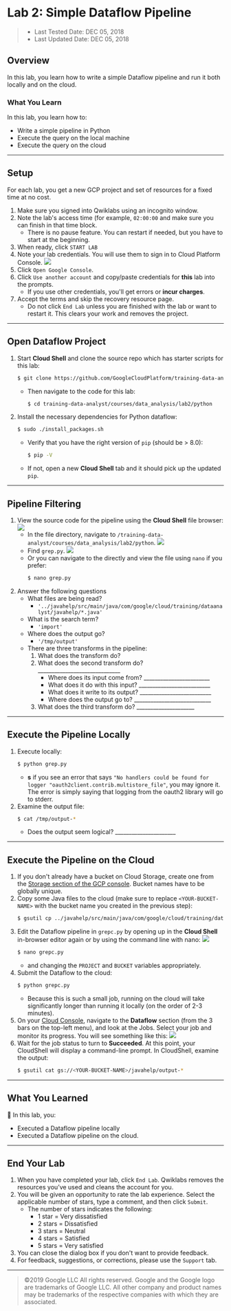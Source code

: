 # Lab 2: Simple Dataflow Pipeline

> * Last Tested Date: DEC 05, 2018
> * Last Updated Date: DEC 05, 2018

## Overview

In this lab, you learn how to write a simple Dataflow pipeline and run it both locally and on the cloud.

### What You Learn

In this lab, you learn how to:

* Write a simple pipeline in Python
* Execute the query on the local machine
* Execute the query on the cloud

---
## Setup

For each lab, you get a new GCP project and set of resources for a fixed time at no cost.
1. Make sure you signed into Qwiklabs using an incognito window.
2. Note the lab's access time (for example, `02:00:00` and make sure you can finish in that time block.
    * There is no pause feature. You can restart if needed, but you have to start at the beginning.
3. When ready, click `START LAB`
4. Note your lab credentials. You will use them to sign in to Cloud Platform Console. 
    ![](../../../res/img/Coursera/FeatureEng/FeatureEng-2L-1.png)
5. Click `Open Google Console`.
6. Click `Use another account` and copy/paste credentials for **this** lab into the prompts.
    * If you use other credentials, you'll get errors or **incur charges**.
7. Accept the terms and skip the recovery resource page.
    * Do not click `End Lab` unless you are finished with the lab or want to restart it. This clears your work and removes the project.

---
## Open Dataflow Project

1. Start **Cloud Shell** and clone the source repo which has starter scripts for this lab:
    ```bash
    $ git clone https://github.com/GoogleCloudPlatform/training-data-analyst
    ```
    * Then navigate to the code for this lab:
        ```bash
        $ cd training-data-analyst/courses/data_analysis/lab2/python
        ```
2. Install the necessary dependencies for Python dataflow:
    ```bash
    $ sudo ./install_packages.sh
    ```
    * Verify that you have the right version of `pip` (should be > 8.0):
        ```bash
        $ pip -V
        ```
    * If not, open a new **Cloud Shell** tab and it should pick up the updated `pip`.

---
## Pipeline Filtering

1. View the source code for the pipeline using the **Cloud Shell** file browser:
    ![](../../../res/img/Coursera/FeatureEng/FeatureEng-3L-1.png)
    * In the file directory, navigate to `/training-data-analyst/courses/data_analysis/lab2/python`.
        ![](../../../res/img/Coursera/FeatureEng/FeatureEng-3L-2.png)
    * Find `grep.py`.
        ![](../../../res/img/Coursera/FeatureEng/FeatureEng-3L-3.png)
    * Or you can navigate to the directly and view the file using `nano` if you prefer:
        ```bash
        $ nano grep.py
        ```
2. Answer the following questions
    * What files are being read? 
        * `'../javahelp/src/main/java/com/google/cloud/training/dataanalyst/javahelp/*.java'`
    * What is the search term?
        * `'import'`
    * Where does the output go?
        * `'/tmp/output'`
    * There are three transforms in the pipeline:
        1. What does the transform do?
        2. What does the second transform do? ______________________________
           * Where does its input come from? ________________________
           * What does it do with this input? __________________________
           * What does it write to its output? __________________________
           * Where does the output go to? ____________________________
        3. What does the third transform do? _____________________

---
## Execute the Pipeline Locally

1. Execute locally:
    ```bash
    $ python grep.py
    ```
    * **s** if you see an error that says `"No handlers could be found for logger "oauth2client.contrib.multistore_file"`, you may ignore it. The error is simply saying that logging from the oauth2 library will go to stderr.
2. Examine the output file:
    ```bash
    $ cat /tmp/output-*
    ```
    * Does the output seem logical? ______________________

---
## Execute the Pipeline on the Cloud

1. If you don't already have a bucket on Cloud Storage, create one from the [Storage section of the GCP console](http://console.cloud.google.com/storage). Bucket names have to be globally unique.
2. Copy some Java files to the cloud (make sure to replace `<YOUR-BUCKET-NAME>` with the bucket name you created in the previous step):
    ```bash
    $ gsutil cp ../javahelp/src/main/java/com/google/cloud/training/dataanalyst/javahelp/*.java gs://<YOUR-BUCKET-NAME>/javahelp
    ```
3. Edit the Dataflow pipeline in `grepc.py` by opening up in the **Cloud Shell** in-browser editor again or by using the command line with nano:
    ![](../../../res/img/Coursera/FeatureEng/FeatureEng-3L-4.png)
    ```bash
    $ nano grepc.py
    ```
    * and changing the `PROJECT` and `BUCKET` variables appropriately.
4. Submit the Dataflow to the cloud:
    ```bash
    $ python grepc.py
    ```
    * Because this is such a small job, running on the cloud will take significantly longer than running it locally (on the order of 2-3 minutes).
5. On your [Cloud Console](https://console.cloud.google.com/), navigate to the **Dataflow** section (from the 3 bars on the top-left menu), and look at the Jobs. Select your job and monitor its progress. You will see something like this:
    ![](../../../res/img/Coursera/FeatureEng/FeatureEng-3L-5.png)
6. Wait for the job status to turn to **Succeeded**. At this point, your CloudShell will display a command-line prompt. In CloudShell, examine the output:
    ```bash
    $ gsutil cat gs://<YOUR-BUCKET-NAME>/javahelp/output-*
    ```

---
## What You Learned

In this lab, you:

* Executed a Dataflow pipeline locally
* Executed a Dataflow pipeline on the cloud.
  
---
## End Your Lab

1. When you have completed your lab, click `End Lab`. Qwiklabs removes the resources you’ve used and cleans the account for you.
2. You will be given an opportunity to rate the lab experience. Select the applicable number of stars, type a comment, and then click `Submit`.
    * The number of stars indicates the following:
        * 1 star = Very dissatisfied
        * 2 stars = Dissatisfied
        * 3 stars = Neutral
        * 4 stars = Satisfied
        * 5 stars = Very satisfied
3. You can close the dialog box if you don't want to provide feedback.
4. For feedback, suggestions, or corrections, please use the `Support` tab.

---
> ©2019 Google LLC All rights reserved. Google and the Google logo are trademarks of Google LLC. All other company and product names may be trademarks of the respective companies with which they are associated.